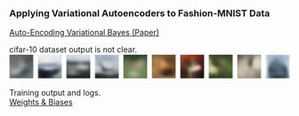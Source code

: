 ### Applying Variational Autoencoders to Fashion-MNIST Data
[Auto-Encoding Variational Bayes (Paper)](https://arxiv.org/abs/1312.6114)

cifar-10 dataset output is not clear.
![cifar-10](assets/cifar_10_output.png)

Training output and logs.<br/>
[Weights & Biases](https://wandb.ai/carlfeynman/vae/reports/VAE-Fashion-MNIST-Runs--Vmlldzo1NDgyNDAy)